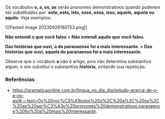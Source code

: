 Os vocábulos **o, a, os, as** serão pronomes demonstrativos quando puderem ser substituídos por 
**este, esta, isto,
esse, essa, isso, 
aquele, aquela ou aquilo**. Veja exemplos:

![[Pasted image 20230926180753.png]]

**Não entendi o que você falou = Não entendi aquilo que você falou.**

**Das histórias que ouvi, a do paranaense foi a mais interessante. = Das histórias que ouvi, aquela do paranaense foi a mais interessante**.

Observe que o vocábulo **a** não é artigo, pois não determina substantivo algum, e sim substitui o substantivo **história**, evitando sua repetição.

### Referências
- https://gramaticaonline.com.br/lingua_no_dia_dia/estudo-acerca-de-o-a-os-as/#:~:text=Os%20voc%C3%A1bulos%20o%2C%20a%2C%20os%2C%20as%20ser%C3%A3o%20pronomes%20demonstrativos,paranaense%20foi%20a%20mais%20interessante.
